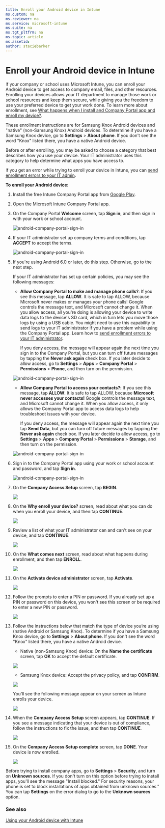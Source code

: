 ```yaml
---
title: Enroll your Android device in Intune
ms.custom: na
ms.reviewer: na
ms.service: microsoft-intune
ms.suite: na
ms.tgt_pltfrm: na
ms.topic: article
ms.assetid:
author: staciebarker
---
```


# Enroll your Android device in Intune

If your company or school uses Microsoft Intune, you can enroll your Android device to get access to company email, files, and other resources. Enrolling your devices allows your IT department to manage those work or school resources and keep them secure, while giving you the freedom to use your preferred device to get your work done. To learn more about enrollment, see [What happens when I install and Company Portal app and enroll my device?](what-happens-if-you-install-the-Company-Portal-app-and-enroll-your-device-in-intune-android.md).

These enrollment instructions are for Samsung Knox Android devices and "native" (non-Samsung Knox) Android devices. To determine if you have a Samsung Knox device, go to **Settings** &gt; **About phone**. If you don't see the word  "Knox" listed there, you have a native Android device.

Before or after enrolling, you may be asked to choose a category that best describes how you use your device. Your IT administrator uses this category to help determine what apps you have access to.

If you get an error while trying to enroll your device in Intune, you can [send enrollment errors to your IT admin](send-enrollment-errors-to-your-it-administrator-android.md).

**To enroll your Android device:**

1.  Install the free Intune Company Portal app from [Google Play](http://play.google.com/store/apps/details?id=com.microsoft.windowsintune.companyportal). 
  
2.  Open the Microsoft Intune Company Portal app.

3.  On the Company Portal **Welcome** screen, tap **Sign in**, and then sign in with your work or school account.

	![android-company-portal-sign-in](./media/and-enroll-0-welcome-screen.png)   

4.  If your IT administrator set up company terms and conditions, tap **ACCEPT** to accept the terms.

	![android-company-portal-sign-in](./media/and-enroll-3-accept-terms.png)

5. If you're using Android 6.0 or later, do this step. Otherwise, go to the next step.
    
  	If your IT administrator has set up certain policies, you may see the following messages: 

	
	- **Allow Company Portal to make and manage phone calls?**: If you see this message, tap **ALLOW**. It is safe to tap ALLOW, because Microsoft never makes or manages your phone calls! Google controls the message text, and Microsoft cannot change it. When you allow access, all you're doing is allowing your device to write data logs to the device's SD card, which in turn lets you move those logs by using a USB cable. You might need to use this capability to send logs to your IT administrator if you have a problem while using the Company Portal app. Learn how to [send enrollment errors to your IT administrator](send-enrollment-errors-to-your-it-administrator-android.md).

		 If you deny access, the message will appear again the next time you sign in to the Company Portal, but you can turn off future messages by tapping the **Never ask again** check box.  If you later decide to allow access, go to **Settings** &gt; **Apps** &gt; **Company Portal** &gt; **Permissions** &gt; **Phone**, and then turn on the permission.

	![android-company-portal-sign-in](./media/and-enroll-3a-allow-phone-access.png)

	- **Allow Company Portal to access your contacts?**: If you see this message, tap **ALLOW**. It is safe to tap ALLOW, because **Microsoft never accesses your contacts!** Google controls the message text, and Microsoft cannot change it. When you allow access, it only allows the Company Portal app to access data logs to help troubleshoot issues with your device. 

		If you deny access, the message will appear again the next time you tap **Send Data**, but you can turn off future messages by tapping the **Never ask again** check box. If you later decide to allow access, go to **Settings** &gt; **Apps** &gt; **Company Portal** &gt; **Permissions** &gt; **Storage**, and then turn on the permission.

	![android-company-portal-sign-in](./media/and-enroll-3b-allow-contacts-access.png)

  
6.	Sign in to the Company Portal app using your work or school account and password, and tap **Sign in**.

	![android-company-portal-sign-in](./media/and-enroll-2-cp-sign-in.png)

7.	On the **Company Access Setup** screen, tap **BEGIN**.

	![](./media/and-enroll-4a-comp-access-setup.png)

8.	On the **Why enroll your device?** screen, read about what you can do when you enroll your device, and then tap **CONTINUE**.

	![](./media/and-enroll-4b-why-enroll.png)
   
9. Review a list of what your IT administrator can and can't see on your device, and tap **CONTINUE**.

	![](./media/and-enroll-4c-we-care-privacy.png)
 
10. On the **What comes next** screen, read about what happens during enrollment, and then tap **ENROLL**.

	![](./media/and-enroll-4d-what-comes-next.png)
 
11. On the **Activate device administrator** screen, tap **Activate**.

	![](./media/and-enroll-5-activate.png)

12. Follow the prompts to enter a PIN or password. If you already set up a PIN or password on this device, you won't see this screen or be required to enter a new PIN or password.

	![](./media/and-enroll-6-PIN-native.png)

13.	Follow the instructions below that match the type of device you’re using (native Android or Samsung Knox). To determine if you have a Samsung Knox device, go to **Settings** &gt; **About phone**. If you don't see the word "Knox" listed there, you have a native Android device.

	-	Native (non-Samsung Knox) device: On the **Name the certificate** screen, tap **OK** to accept the default certificate.

	![](./media/and-enroll-7-cert-native.png)

	-	Samsung Knox device: Accept the privacy policy, and tap **CONFIRM**.

	![](./media/and-enroll-7-knox-privacy-policy.png)

	You’ll see the following message appear on your screen as Intune enrolls your device.

	![](./media/and-enroll-8-device-enrolling.png)
  
14. When the **Company Access Setup** screen appears, tap **CONTINUE**. If you see a message indicating that your device is out of compliance, follow the instructions to fix the issue, and then tap **CONTINUE**.

	![](./media/and-enroll-9-comp-access-setup.png)  

11. On the **Company Access Setup complete** screen, tap **DONE**. Your device is now enrolled.

	![](./media/and-enroll-10-comp-access-setup-complete.png)

Before trying to install company apps, go to **Settings** &gt; **Security**, and turn on **Unknown sources**. If you don't turn on this option before trying to install apps, you'll see the message "Install blocked." For security reasons, your phone is set to block installations of apps obtained from unknown sources." You can tap **Settings** on the error dialog to go to the **Unknown sources** option.


### See also
[Using your Android device with Intune](using-your-android-device-with-intune.md)